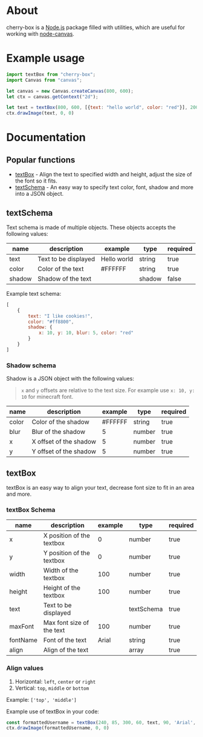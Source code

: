 # About

cherry-box is a [Node.js](https://nodejs.org/en/about/) package filled with utilities, which are useful for working with [node-canvas](https://github.com/Automattic/node-canvas).

# Example usage

```js
import textBox from "cherry-box";
import Canvas from "canvas";

let canvas = new Canvas.createCanvas(800, 600);
let ctx = canvas.getContext("2d");

let text = textBox(800, 600, [{text: "hello world", color: "red"}], 200, "Arial");
ctx.drawImage(text, 0, 0)
```

# Documentation

## Popular functions

* [textBox](#textBox) - Align the text to specified width and height, adjust the size of the font so it fits.
* [textSchema](#textSchema) - An easy way to specify text color, font, shadow and more into a JSON object.
## textSchema
Text schema is made of multiple objects. These objects accepts the following values:

name | description | example | type | required
--- | --- | --- | --- | ---
text | Text to be displayed | Hello world | string | true
color | Color of the text | #FFFFFF | string | true
shadow | Shadow of the text | | shadow | false

Example text schema:
```js
[
    {
        text: "I like cookies!",
        color: "#ff8800",
        shadow: {
            x: 10, y: 10, blur: 5, color: "red"
        }
    }
]
```

### Shadow schema
Shadow is a JSON object with the following values:

> `x` and `y` offsets are relative to the text size. For example use `x: 10, y: 10` for minecraft font.

name | description | example | type | required
--- | --- | --- | --- | ---
color | Color of the shadow | #FFFFFF | string | true
blur | Blur of the shadow | 5 | number | true
x | X offset of the shadow | 5 | number | true
y | Y offset of the shadow | 5 | number | true

## textBox

textBox is an easy way to align your text, decrease font size to fit in an area and more.
### textBox Schema

name | description | example | type | required
--- | --- | --- | --- | ---
x | X position of the textbox | 0 | number | true
y | Y position of the textbox | 0 | number | true
width | Width of the textbox | 100 | number | true
height | Height of the textbox | 100 | number | true
text | Text to be displayed | | textSchema | true
maxFont | Max font size of the text | 100 | number | true
fontName | Font of the text | Arial | string | true
align | Align of the text |  | array | true

### Align values

1. Horizontal: `left`, `center` or `right`
2. Vertical: `top`, `middle` or `bottom`

Example: `['top', 'middle']`

Example use of textBox in your code: 
```js
const formattedUsername = textBox(240, 85, 300, 60, text, 90, 'Arial', ['left', 'middle'])
ctx.drawImage(formattedUsername, 0, 0)
```